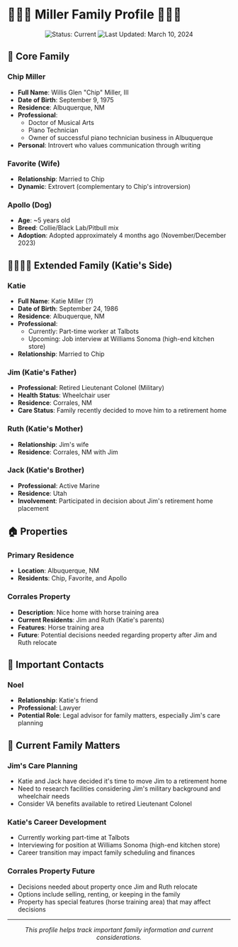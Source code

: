 # 👨‍👩‍🐕 Miller Family Profile 👨‍👩‍🐕

<div align="center">
  <img src="https://img.shields.io/badge/Status-Current-brightgreen" alt="Status: Current">
  <img src="https://img.shields.io/badge/Last_Updated-March_10_2024-blue" alt="Last Updated: March 10, 2024">
</div>

## 👫 Core Family

### Chip Miller
- **Full Name**: Willis Glen "Chip" Miller, III
- **Date of Birth**: September 9, 1975
- **Residence**: Albuquerque, NM
- **Professional**: 
  - Doctor of Musical Arts
  - Piano Technician
  - Owner of successful piano technician business in Albuquerque
- **Personal**: Introvert who values communication through writing

### Favorite (Wife)
- **Relationship**: Married to Chip
- **Dynamic**: Extrovert (complementary to Chip's introversion)

### Apollo (Dog)
- **Age**: ~5 years old
- **Breed**: Collie/Black Lab/Pitbull mix
- **Adoption**: Adopted approximately 4 months ago (November/December 2023)

## 👨‍👩‍👧‍👦 Extended Family (Katie's Side)

### Katie
- **Full Name**: Katie Miller (?)
- **Date of Birth**: September 24, 1986
- **Residence**: Albuquerque, NM
- **Professional**: 
  - Currently: Part-time worker at Talbots
  - Upcoming: Job interview at Williams Sonoma (high-end kitchen store)
- **Relationship**: Married to Chip

### Jim (Katie's Father)
- **Professional**: Retired Lieutenant Colonel (Military)
- **Health Status**: Wheelchair user
- **Residence**: Corrales, NM
- **Care Status**: Family recently decided to move him to a retirement home

### Ruth (Katie's Mother)
- **Relationship**: Jim's wife
- **Residence**: Corrales, NM with Jim

### Jack (Katie's Brother)
- **Professional**: Active Marine
- **Residence**: Utah
- **Involvement**: Participated in decision about Jim's retirement home placement

## 🏠 Properties

### Primary Residence
- **Location**: Albuquerque, NM
- **Residents**: Chip, Favorite, and Apollo

### Corrales Property
- **Description**: Nice home with horse training area
- **Current Residents**: Jim and Ruth (Katie's parents)
- **Features**: Horse training area
- **Future**: Potential decisions needed regarding property after Jim and Ruth relocate

## 👥 Important Contacts

### Noel
- **Relationship**: Katie's friend
- **Professional**: Lawyer
- **Potential Role**: Legal advisor for family matters, especially Jim's care planning

## 📝 Current Family Matters

### Jim's Care Planning
- Katie and Jack have decided it's time to move Jim to a retirement home
- Need to research facilities considering Jim's military background and wheelchair needs
- Consider VA benefits available to retired Lieutenant Colonel

### Katie's Career Development
- Currently working part-time at Talbots
- Interviewing for position at Williams Sonoma (high-end kitchen store)
- Career transition may impact family scheduling and finances

### Corrales Property Future
- Decisions needed about property once Jim and Ruth relocate
- Options include selling, renting, or keeping in the family
- Property has special features (horse training area) that may affect decisions

---

<div align="center">
  <p><i>This profile helps track important family information and current considerations.</i></p>
</div> 